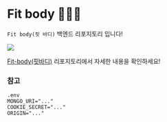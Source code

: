 # Fit body 👩‍👦‍👦
`Fit body(핏 바디)` 백엔드 리포지토리 입니다!

<img src="https://user-images.githubusercontent.com/80776262/145029869-8064cb60-5876-481f-b97d-e314fc8367e6.PNG">
<br />

[Fit-body(핏바디)](https://github.com/changyuyeo/Fit-body-FE) 리포지토리에서 자세한 내용을 확인하세요!


### 참고

```
.env
MONGO_URI="..."
COOKIE_SECRET="..."
ORIGIN="..."
```